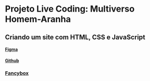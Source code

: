 # Projeto Live Coding: Multiverso Homem-Aranha
## Criando um site com HTML, CSS e JavaScript

#### [Figma](https://www.figma.com/file/GjvdE0uob68X6pEHqw2pY8/Multiverse-Spider-Man?node-id=1%3A17)

#### [Github](https://github.com/diogomainardes/dio-spiderman)

### [Fancybox](https://fancyapps.com/fancybox/)

###